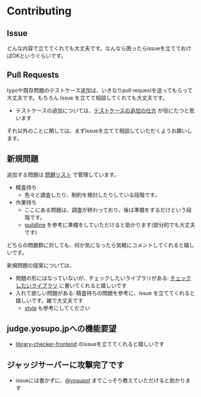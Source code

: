 # Contributing

## Issue

どんな内容で立ててくれても大丈夫です。なんなら困ったらissueを立てておけばOKというぐらいです。

## Pull Requests

typoや既存問題のテストケース追加は、いきなりpull requestを送ってもらって大丈夫です。もちろん Issue を立てて相談してくれても大丈夫です。

- テストケースの追加については、[テストケースの追加の仕方](generator.md) が役にたつと思います

それ以外のことに関しては、まずIssueを立てて相談していただくようお願いします。

## 新規問題

追加する問題は [問題リスト](https://github.com/yosupo06/library-checker-problems/projects/1) で管理しています。

- 精査待ち
  - 色々と調査したり、制約を検討したりしている段階です。
- 作業待ち
  - ここにある問題は、調査が終わっており、後は準備をするだけという段階です。
  - [guildline](guildline.md) を参考に準備をしていただけると助かります(部分的でも大丈夫です)

どちらの問題群に対しても、何か気になったら気軽にコメントしてくれると嬉しいです。

新規問題の提案については、

- 問題の形にはなっていないが、チェックしたいライブラリがある: [チェックしたいライブラリ](https://github.com/yosupo06/library-checker-problems/issues/3) に書いてくれると嬉しいです
- 入れて欲しい問題がある: 精査待ちの問題を参考に、issue を立ててくれると嬉しいです。雑で大丈夫です
  - [style](style.md) も参考にしてください


## judge.yosupo.jpへの機能要望

- [library-checker-frontend](https://github.com/yosupo06/library-checker-frontend) のissueを立ててくれると嬉しいです

## ジャッジサーバーに攻撃完了です

- issueには書かずに、[@yosupot](https://twitter.com/yosupot) までこっそり教えていただけると助かります
